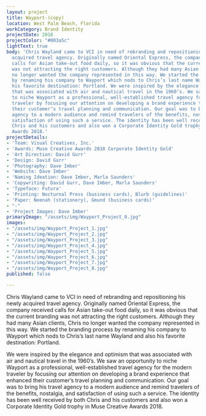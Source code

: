 ```yaml
---
layout: project
title: Wayport-(copy)
location: West Palm Beach, Florida
workCategory: Brand Identity
projectDate: 2018
projectColor: "#003a5c"
lightText: true
body: 'Chris Wayland came to VCI in need of rebranding and repositioning his newly
  acquired travel agency. Originally named Oriental Express, the company received
  calls for Asian take-out food daily, so it was obvious that the current branding
  was not attracting the right customers. Although they had many Asian clients, Chris
  no longer wanted the company represented in this way. We started the branding process
  by renaming his company to Wayport which nods to Chris’s last name Wayland and also
  his favorite destination: Portland. We were inspired by the elegance and optimism
  that was associated with air and nautical travel in the 1960’s. We saw an opportunity
  to niche Wayport as a professional, well-established travel agency for the modern
  traveler by focusing our attention on developing a brand experience that enhanced
  their customer’s travel planning and communication. Our goal was to bring his travel
  agency to a modern audience and remind travelers of the benefits, nostalgia, and
  satisfaction of using such a service. The identity has been well received by both
  Chris and his customers and also won a Corporate Identity Gold trophy in Muse Creative
  Awards 2018.'
projectDetails:
- 'Team: Visual Creatives, Inc.'
- 'Awards: Muse Creative Awards 2018 Corporate Identity Gold'
- 'Art Direction: David Gurr'
- 'Design: David Gurr'
- 'Photography: Dave Imber'
- 'Website: Dave Imber'
- 'Naming Ideation: Dave Imber, Marla Saunders'
- 'Copywriting: David Gurr, Dave Imber, Marla Saunders'
- 'Typeface: Futura'
- 'Printing: Nocturnal Press (business cards), Blurb (guidelines)'
- 'Paper: Neenah (stationery), Gmund (business cards)'
- "-"
- 'Project Images: Dave Imber'
primaryImage: "/assets/img/Wayport_Project_0.jpg"
images:
- "/assets/img/Wayport_Project_1.jpg"
- "/assets/img/Wayport_Project_2.jpg"
- "/assets/img/Wayport_Project_3.jpg"
- "/assets/img/Wayport_Project_4.jpg"
- "/assets/img/Wayport_Project_5.jpg"
- "/assets/img/Wayport_Project_6.jpg"
- "/assets/img/Wayport_Project_7.jpg"
- "/assets/img/Wayport_Project_8.jpg"
published: false

---
```

Chris Wayland came to VCI in need of rebranding and repositioning his newly acquired travel agency. Originally named Oriental Express, the company received calls for Asian take-out food daily, so it was obvious that the current branding was not attracting the right customers. Although they had many Asian clients, Chris no longer wanted the company represented in this way. We started the branding process by renaming his company to Wayport which nods to Chris’s last name Wayland and also his favorite destination: Portland. 

We were inspired by the elegance and optimism that was associated with air and nautical travel in the 1960’s. We saw an opportunity to niche Wayport as a professional, well-established travel agency for the modern traveler by focusing our attention on developing a brand experience that enhanced their customer’s travel planning and communication. Our goal was to bring his travel agency to a modern audience and remind travelers of the benefits, nostalgia, and satisfaction of using such a service. The identity has been well received by both Chris and his customers and also won a Corporate Identity Gold trophy in Muse Creative Awards 2018.